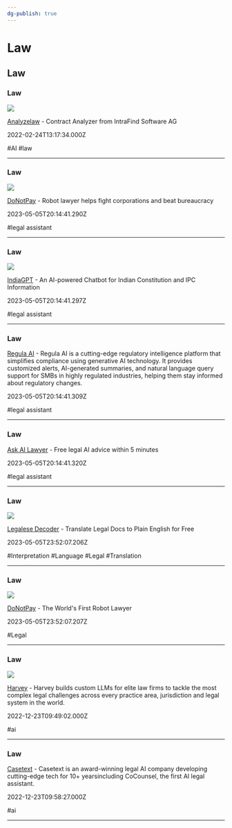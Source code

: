 ```yaml
---
dg-publish: true
---
```


# Law

## Law

### Law

![](https://intrafind.com/sites/default/files/styles/header/public/2020-06/iStock-466544065%402x.png?h=15dc3011&itok=tXO_8sjz)

[Analyzelaw](https://www.analyzelaw.com) - Contract Analyzer from IntraFind Software AG

2022-02-24T13:17:34.000Z

#AI #law

---

### Law

![](https://donotpay-assets.s3-us-west-2.amazonaws.com/LcSocial.png)

[DoNotPay](https://donotpay.com) - Robot lawyer helps fight corporations and beat bureaucracy

2023-05-05T20:14:41.290Z

#legal assistant

---

### Law

![](https://unicorn-cdn.b-cdn.net/ae6d1ea1-5e2c-41d6-a916-8a570a3f7cd3/image.png)

[IndiaGPT](https://indiagpt.unicornplatform.page) - An AI-powered Chatbot for Indian Constitution and IPC Information

2023-05-05T20:14:41.297Z

#legal assistant

---

### Law

[Regula AI](https://regula.ai) - Regula AI is a cutting-edge regulatory intelligence platform that simplifies compliance using generative AI technology. It provides customized alerts, AI-generated summaries, and natural language query support for SMBs in highly regulated industries, helping them stay informed about regulatory changes.

2023-05-05T20:14:41.309Z

#legal assistant

---

### Law

[Ask AI Lawyer](https://www.askailawyer.com) - Free legal AI advice within 5 minutes

2023-05-05T20:14:41.320Z

#legal assistant

---

### Law

![](https://framerusercontent.com/images/06IBSaI7tsQ9pIsPYfwzX6oXfhY.png)

[Legalese Decoder](https://ottertune.com) - Translate Legal Docs to Plain English for Free

2023-05-05T23:52:07.206Z

#Interpretation #Language #Legal #Translation

---

### Law

![](https://uploads-ssl.webflow.com/62c88353047453052d202e7a/64feffb6cde11b9961bd9e15_meta.png)

[DoNotPay](https://keeper.ai) - The World's First Robot Lawyer

2023-05-05T23:52:07.207Z

#Legal

---

### Law

![](https://harvey.ai/og.gif)

[Harvey](https://harvey.ai) - Harvey builds custom LLMs for elite law firms to tackle the most complex legal challenges across every practice area, jurisdiction and legal system in the world.

2022-12-23T09:49:02.000Z

#ai

---

### Law

[Casetext](https://casetext.com) - Casetext is an award-winning legal AI company developing cutting-edge tech for 10+ yearsincluding CoCounsel, the first AI legal assistant.

2022-12-23T09:58:27.000Z

#ai

---
